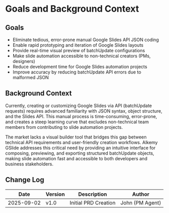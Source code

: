 # Goals and Background Context

## Goals
- Eliminate tedious, error-prone manual Google Slides API JSON coding
- Enable rapid prototyping and iteration of Google Slides layouts
- Provide real-time visual preview of batchUpdate configurations 
- Make slide automation accessible to non-technical creators (PMs, designers)
- Reduce development time for Google Slides automation projects
- Improve accuracy by reducing batchUpdate API errors due to malformed JSON

## Background Context

Currently, creating or customizing Google Slides via API (batchUpdate requests) requires advanced familiarity with JSON syntax, object structure, and the Slides API. This manual process is time-consuming, error-prone, and creates a steep learning curve that excludes non-technical team members from contributing to slide automation projects.

The market lacks a visual builder tool that bridges this gap between technical API requirements and user-friendly creation workflows. Alkemy GSlide addresses this critical need by providing an intuitive interface for composing, previewing, and exporting structured batchUpdate objects, making slide automation fast and accessible to both developers and business stakeholders.

## Change Log
| Date | Version | Description | Author |
|------|---------|-------------|--------|
| 2025-09-02 | v1.0 | Initial PRD Creation | John (PM Agent) |
